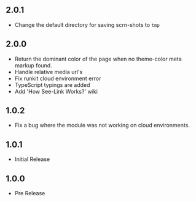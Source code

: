 ## 2.0.1

* Change the default directory for saving scrn-shots to `tmp`

## 2.0.0

* Return the dominant color of the page when no theme-color meta markup found.
* Handle relative media url's
* Fix runkit cloud environment error
* TypeScript typings are added
* Add 'How See-Link Works?' wiki 

## 1.0.2

* Fix a bug where the module was not working on cloud environments.

## 1.0.1

* Initial Release

## 1.0.0

* Pre Release